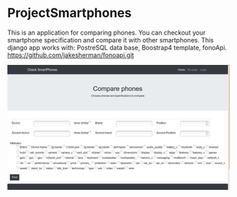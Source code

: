 # ProjectSmartphones
This is an application for comparing phones. 
You can checkout your smartphone specification and compare it with other smartphones.
This django app works with: PostreSQL data base, Boostrap4 template, fonoApi. https://github.com/jakesherman/fonoapi.git

![screenshot](https://raw.githubusercontent.com/HohenheimVan/ProjectSmartphones/master/screenshot.png)


